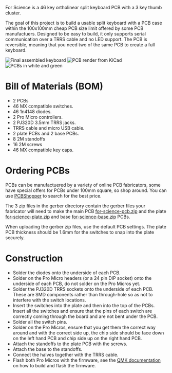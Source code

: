 For Science is a 46 key ortholinear split keyboard PCB with a 3 key thumb cluster.

The goal of this project is to build a usable split keyboard with a PCB case within the 100x100mm cheap PCB size limit offered by some PCB manufactuers. Designed to be easy to build, it only supports serial communication over a TRRS cable and no LED support. The PCB is reversible, meaning that you need two of the same PCB to create a full keyboard.

![Final assembled keyboard](https://i.imgur.com/fjnTkB1.jpg)
![PCB render from KiCad](./pcb.png)
![PCBs in white and green](https://imgur.com/LX8n0xE.jpg)

# Bill of Materials (BOM)

* 2 PCBs
* 46 MX compatible switches.
* 46 1n4148 diodes.
* 2 Pro Micro controllers.
* 2 PJ320D 3.5mm TRRS jacks.
* TRRS cable and micro USB cable.
* 2 plate PCBs and 2 base PCBs.
* 8 2M standoffs
* 16 2M screws
* 46 MX compatible key caps.

# Ordering PCBs

PCBs can be manufactuered by a variety of online PCB fabricators, some have special offers for PCBs under 100mm square, so shop around. You can use [PCBShopper](https://pcbshopper.com/) to search for the best price.

The 3 zip files in the gerber directory contain the gerber files your fabricator will need to make the main PCB [for-science-pcb.zip](https://github.com/peej/for-science-keyboard/blob/master/gerber/for-science-pcb.zip) and the plate [for-science-plate.zip](https://github.com/peej/for-science-keyboard/blob/master/gerber/for-science-plate.zip) and base  [for-science-base.zip](https://github.com/peej/for-science-keyboard/blob/master/gerber/for-science-base.zip) PCBs.

When uploading the gerber zip files, use the default PCB settings. The plate PCB thickness should be 1.6mm for the switches to snap into the plate securely.

# Construction

* Solder the diodes onto the underside of each PCB.
* Solder on the Pro Micro headers (or a 24 pin DIP socket) onto the underside of each PCB, do not solder on the Pro Micros yet.
* Solder the PJ320D TRRS sockets onto the underside of each PCB. These are SMD components rather than through-hole so as not to interfere with the switch locations.
* Insert the switches into the plate and then into the top of the PCBs. Insert all the switches and ensure that the pins of each switch are correctly coming through the board and are not bent under the PCB.
* Solder all the switch pins.
* Solder on the Pro Micros, ensure that you get them the correct way around and with the correct side up, the chip side should be face down on the left hand PCB and chip side up on the right hand PCB.
* Attach the standoffs to the plate PCB with the screws.
* Attach the base to the standoffs.
* Connect the halves together with the TRRS cable.
* Flash both Pro Micros with the firmware, see the [QMK documentation](http://qmk.fm/) on how to build and flash the firmware.

